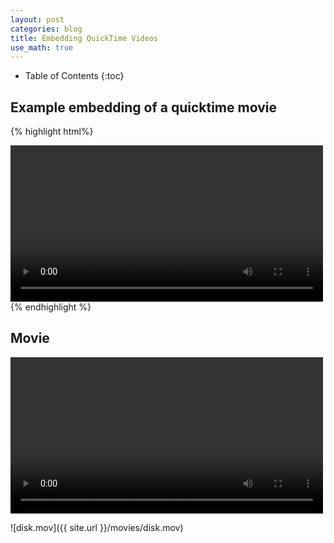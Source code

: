 ```yaml
---
layout: post
categories: blog
title: Embedding QuickTime Videos
use_math: true
---
```


* Table of Contents
{:toc}


## Example embedding of a quicktime movie

{% highlight html%}
<div>
<video controls preload width=500>
<source src="{{ site.url }}/movies/disk.mov" type="video/quicktime">
</video>
</div>
{% endhighlight %}

## Movie

<div markdown="0">
<video controls preload width=500 markdown="0">
<source src="{{ site.url }}/movies/disk.mov" type="video/quicktime">
</video>
</div>

![disk.mov]({{ site.url }}/movies/disk.mov)
